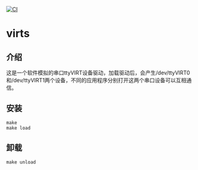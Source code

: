 [![CI](https://github.com/QQxiaoming/virts/actions/workflows/ci.yml/badge.svg?branch=main)](https://github.com/QQxiaoming/virts/actions/workflows/ci.yml)

# virts

## 介绍

这是一个软件模拟的串口ttyVIRT设备驱动，加载驱动后，会产生/dev/ttyVIRT0和/dev/ttyVIRT1两个设备，不同的应用程序分别打开这两个串口设备可以互相通信。

## 安装

```shell
make
make load
```

## 卸载

```shell
make unload
```
